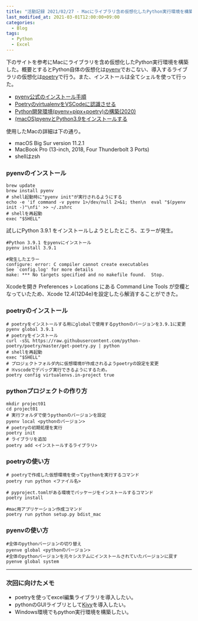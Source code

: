 ```yaml
---
title: "活動記録 2021/02/27 - Macにライブラリ含め仮想化したPython実行環境を構築"
last_modified_at: 2021-03-01T12:00:00+09:00
categories:
  - Blog
tags:
  - Python
  - Excel
---
```


下のサイトを参考にMacにライブラリを含め仮想化したPython実行環境を構築した。概要とするとPython自体の仮想化は[pyenv](https://github.com/pyenv/pyenv)でおこない、導入するライブラリの仮想化は[poetry](https://github.com/python-poetry/poetry)で行う。また、インストールは全てシェルを使って行った。

* [pyenv公式のインストール手順](https://github.com/pyenv/pyenv#installation)
* [PoetryのvirtualenvをVSCodeに認識させる](https://zenn.dev/takanori_is/articles/let-poetry-create-virtualenv-under-project-folder)
* [Python開発環境(pyenv+pipx+poetry)の構築(2020)](https://mako-note.com/python-development-environment/#toc_id_2_2)
* [(macOS)pyenvとPython3.9をインストールする](https://it-jog.com/py/intro/pyenvsetting)

使用したMacの詳細は下の通り。

* macOS Big Sur version 11.2.1
* MacBook Pro (13-inch, 2018, Four Thunderbolt 3 Ports)
* shellはzsh

### pyenvのインストール

```shell
brew update
brew install pyenv
# shell起動時に"pyenv init"が実行されるようにする
echo -e 'if command -v pyenv 1>/dev/null 2>&1; then\n  eval "$(pyenv init -)"\nfi' >> ~/.zshrc
# shellを再起動
exec "$SHELL"
```

試しにPython 3.9.1 をインストールしようとしたところ、エラーが発生。

```shell
#Python 3.9.1 をpyenvにインストール
pyenv install 3.9.1

#発生したエラー
configure: error: C compiler cannot create executables
See `config.log' for more details
make: *** No targets specified and no makefile found.  Stop.
```

Xcodeを開き Preferences > Locations にある Command Line Tools が空欄となっていたため、Xcode 12.4(12D4e)を設定したら解消することができた。

### poetryのインストール

```shell
# poetryをインストールする用にglobalで使用するpythonのバージョンを3.9.1に変更
pyenv global 3.9.1
# poetryをインストール
curl -sSL https://raw.githubusercontent.com/python-poetry/poetry/master/get-poetry.py | python
# shellを再起動
exec "$SHELL"
# プロジェクトフォルダ内に仮想環境が作成されるようpoetryの設定を変更
# ※vscodeでデバッグ実行できるようにするため。
poetry config virtualenvs.in-project true
```

### pythonプロジェクトの作り方

```shell
mkdir project01
cd project01
# 実行フォルダで使うpythonのバージョンを設定
pyenv local <pythonのバージョン>
# poetryの初期処理を実行
poetry init
# ライブラリを追加
poetry add <インストールするライブラリ>
```
### poetryの使い方

```shell
# poetryで作成した仮想環境を使ってpythonを実行するコマンド
poetry run python <ファイル名>

# pyproject.tomlがある環境でパッケージをインストールするコマンド
poetry install

#mac用アプリケーション作成コマンド
poetry run python setup.py bdist_mac
```

### pyenvの使い方

```shell
#全体のpythonバージョンの切り替え
pyenve global <pythonのバージョン>
#全体のpythonバージョンを元々システムにインストールされていたバージョンに戻す
pyenve global system
```

---
### 次回に向けたメモ
* poetryを使ってexcel編集ライブラリを導入したい。
* pythonのGUIライブリとして[Kivy](https://kivy.org/#home)を導入したい。
* Windows環境でもpython実行環境を構築したい。
